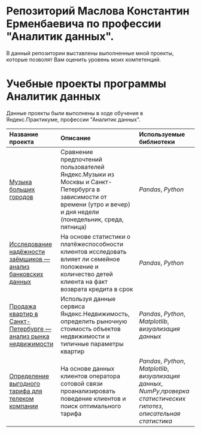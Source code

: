 # Репозиторий Маслова Константин Ерменбаевича по профессии "Аналитик данных".
В данный репозитории выставлены выполненные мной проекты, которые позволят Вам оценить уровень моих компетенций.
# Учебные проекты программы Аналитик данных
Данные проекты были выполнены в ходе обучения в Яндекс.Практикуме, профессии "Аналитик данных".

| Название проекта | Описание | Используемые библиотеки | 
| :---------------------- | :---------------------- | :---------------------- |
| [Музыка больших городов](Музыка_больших_городов) | Сравнение предпочтений пользователей Яндекс.Музыки из Москвы и Санкт-Петербурга в зависимости от времени (утро и вечер) и дня недели (понедельник, среда, пятница)| *Pandas*, *Python*
| [Исследование надёжности заёмщиков — анализ банковских данных](Исследование_надёжности_заёмщиков) | На основе статистики о платёжеспособности клиентов исследовать влияет ли семейное положение и количество детей клиента на факт возврата кредита в срок| *Pandas*, *Python*
| [Продажа квартир в Санкт-Петербурге — анализ рынка недвижимости](Aнализ_рынка_недвижимости) | Используя данные сервиса Яндекс.Недвижимость, определить рыночную стоимость объектов недвижимости и типичные параметры квартир| *Pandas*, *Python*, *Matplotlib*, *визуализация данных*
| [Определение выгодного тарифа для телеком компании](Определение_выгодного_тарифа_для_телеком_компании) | На основе данных клиентов оператора сотовой связи проанализировать поведение клиентов и поиск оптимального тарифа| *Pandas*, *Python*, *Matplotlib*, *визуализация данных*, *NumPy*,*проверка статистических гипотез*, *описательная статистика*
